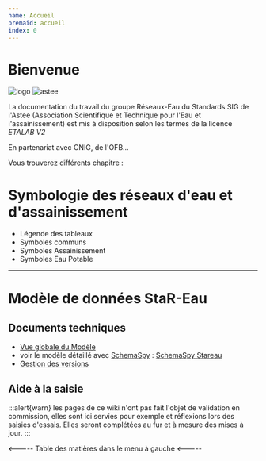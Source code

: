 ```yaml
---
name: Accueil
premaid: accueil
index: 0
---
```


# Bienvenue

![logo](images/logo/logo.png) ![astee](images/logo/astee.jpg)


La documentation du travail du groupe Réseaux-Eau du Standards SIG de l'Astee (Association Scientifique et Technique pour l'Eau et l'assainissement) est mis à disposition selon les termes de la licence _ETALAB V2_

En partenariat avec CNIG, de l'OFB...

Vous trouverez différents chapitre :

# Symbologie des réseaux d'eau et d'assainissement
- Légende des tableaux
- Symboles communs
- Symboles Assainissement
- Symboles Eau Potable

---

# Modèle de données StaR-Eau
## Documents techniques
- [Vue globale du Modèle](/Modèle/mcd-modele)
- voir le modèle détaillé avec [SchemaSpy](https://schemaspy.org/) : [SchemaSpy Stareau](https://stareau.pasq.fr/schema/index.html)
- [Gestion des versions](/FAQ/gestion_des_versions)

## Aide à la saisie
:::alert{warn}
les pages de ce wiki n'ont pas fait l'objet de validation en commission, elles sont ici servies pour exemple et réflexions lors des saisies d'essais. Elles seront complétées au fur et à mesure des mises à jour.
:::

<----- Table des matières dans le menu à gauche <-----
